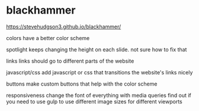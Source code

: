 # blackhammer
https://stevehudgson3.github.io/blackhammer/


colors
have a better color scheme

spotlight
keeps changing the height on each slide. not sure how to fix that

links
links should go to different parts of the website

javascript/css
add javascript or css that transitions the website's links nicely

buttons
make custom buttons that help with the color scheme

responsiveness
change the font of everything with media queries
find out if you need to use gulp to use different image sizes for different viewports
